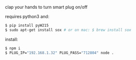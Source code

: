
clap your hands to turn smart plug on/off

requires python3 and:

```sh
$ pip install pyW215
$ sudo apt-get install sox # or on mac: $ brew install sox
```

install:
```sh
$ npm i
$ PLUG_IP="192.168.1.32" PLUG_PASS="712804" node .
```
